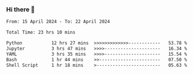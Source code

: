 ### Hi there 👋

<!--
**ututono/ututono** is a ✨ _special_ ✨ repository because its `README.md` (this file) appears on your GitHub profile.

Here are some ideas to get you started:

- 🔭 I’m currently working on ...
- 🌱 I’m currently learning ...
- 👯 I’m looking to collaborate on ...
- 🤔 I’m looking for help with ...
- 💬 Ask me about ...
- 📫 How to reach me: ...
- 😄 Pronouns: ...
- ⚡ Fun fact: ...
-->



<!--START_SECTION:waka-->

```txt
From: 15 April 2024 - To: 22 April 2024

Total Time: 23 hrs 10 mins

Python           12 hrs 27 mins  >>>>>>>>>>>>>------------   53.78 %
Jupyter          3 hrs 47 mins   >>>>---------------------   16.34 %
YAML             3 hrs 35 mins   >>>>---------------------   15.54 %
Bash             1 hr 44 mins    >>-----------------------   07.50 %
Shell Script     1 hr 18 mins    >------------------------   05.63 %
```

<!--END_SECTION:waka-->
